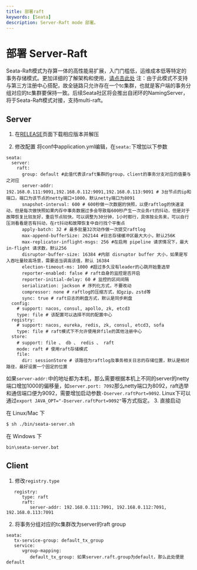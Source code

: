 ```yaml
---
title: 部署raft
keywords: [Seata]
description: Server-Raft mode 部署。
---
```


# 部署 Server-Raft
Seata-Raft模式为存算一体的高性能易扩展，入门门槛低，运维成本低等特定的事务存储模式。更加详细的了解架构和使用，[请点击此处](https://seata.io/zh-cn/blog/seata-raft-detailed-explanation)
注：由于此模式不支持与第三方注册中心搭配，故全链路只允许存在一个tc集群，也就是客户端的事务分组对应的tc集群要保持一致。后续Seata社区将会推出自闭环的NamingServer，将于Seata-Raft模式对接，支持multi-raft。

## Server
1. 在[RELEASE](https://github.com/seata/seata/releases)页面下载相应版本并解压 

2. 修改配置
将conf中application.yml编辑，在`seata:`下增加以下参数
```
seata:
  server:
    raft:
      group: default #此值代表该raft集群的group，client的事务分支对应的值要与之对应
      server-addr: 192.168.0.111:9091,192.168.0.112:9091,192.168.0.113:9091 # 3台节点的ip和端口，端口为该节点的netty端口+1000，默认netty端口为8091
      snapshot-interval: 600 # 600秒做一次数据的快照，以便raftlog的快速滚动，但是每次做快照如果内存中事务数据过多会导致每600秒产生一次业务rt的抖动，但是对于故障恢复比较友好，重启节点较快，可以调整为30分钟，1小时都行，具体按业务来，可以自行压测看看是否有抖动，在rt抖动和故障恢复中自行找个平衡点
      apply-batch: 32 # 最多批量32次动作做一次提交raftlog
      max-append-bufferSize: 262144 #日志存储缓冲区最大大小，默认256K
      max-replicator-inflight-msgs: 256 #在启用 pipeline 请求情况下，最大 in-flight 请求数，默认256
      disruptor-buffer-size: 16384 #内部 disruptor buffer 大小，如果是写入吞吐量较高场景，需要适当调高该值，默认 16384
      election-timeout-ms: 1000 #超过多久没有leader的心跳开始重选举
      reporter-enabled: false # raft自身的监控是否开启
      reporter-initial-delay: 60 # 监控的区间间隔
      serialization: jackson # 序列化方式，不要改动
      compressor: none # raftlog的压缩方式，如gzip，zstd等
      sync: true # raft日志的刷盘方式，默认是同步刷盘
  config:
    # support: nacos, consul, apollo, zk, etcd3
    type: file # 该配置可以选择不同的配置中心
  registry:
    # support: nacos, eureka, redis, zk, consul, etcd3, sofa
    type: file # raft模式下不允许使用非file的其他注册中心
  store:
    # support: file 、 db 、 redis 、 raft
    mode: raft # 使用raft存储模式
    file:
      dir: sessionStore # 该路径为raftlog及事务相关日志的存储位置，默认是相对路径，最好设置一个固定的位置
```
如果`server-addr:`中的地址都为本机，那么需要根据本机上不同的server的netty端口增加1000的偏移量，如`server.port: 7092`那么netty端口为8092，raft选举和通信端口便为9092，需要增加启动参数`-Dserver.raftPort=9092`.
Linux下可以通过`export JAVA_OPT="-Dserver.raftPort=9092"`等方式指定。
3. 直接启动

在 Linux/Mac 下

```bash
$ sh ./bin/seata-server.sh
```

在 Windows 下

```cmd
bin\seata-server.bat
```

## Client

1. 修改`registry.type`
```
   registry:
      type: raft
      raft:
         server-addr: 192.168.0.111:7091, 192.168.0.112:7091, 192.168.0.113:7091
```
2. 将事务分组对应的tc集群改为server的raft group
```
seata:
   tx-service-group: default_tx_group
   service:
      vgroup-mapping:
         default_tx_group: 如果server.raft.group为default，那么此处便是default
```